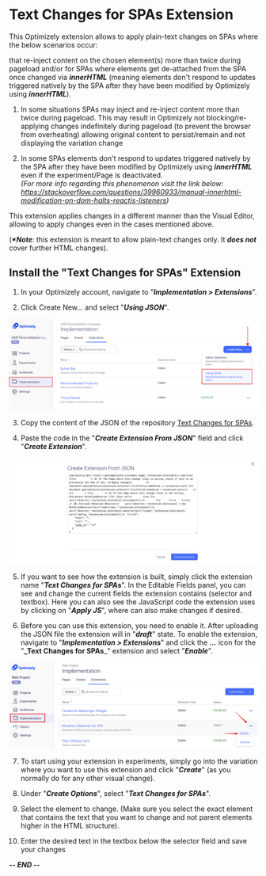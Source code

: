 # Text Changes for SPAs Extension

This Optimizely extension allows to apply plain-text changes on SPAs where the below scenarios occur: 

that re-inject content on the chosen element(s) more than twice during pageload and/or for SPAs where elements get de-attached from the SPA once changed via **_innerHTML_** (meaning elements don't respond to updates triggered natively by the SPA after they have been modified by Optimizely using **_innerHTML_**).

1) In some situations SPAs may inject and re-inject content more than twice during pageload. This may result in Optimizely not blocking/re-applying changes indefinitely during pageload (to prevent the browser from overheating) allowing original content to persist/remain and not displaying the variation change

2) In some SPAs elements don't respond to updates triggered natively by the SPA after they have been modified by Optimizely using **_innerHTML_** even if the experiment/Page is deactivated.<br/>
_(For more info regarding this phenomenon visit the link below: https://stackoverflow.com/questions/39960933/manual-innerhtml-modification-on-dom-halts-reactjs-listeners)_

This extension applies changes in a different manner than the Visual Editor, allowing to apply changes even in the cases mentioned above.

(**_*Note_**: this extension is meant to allow plain-text changes only. It **_does not_** cover further HTML changes).


## Install the "Text Changes for SPAs" Extension

1. In your Optimizely account, navigate to "**_Implementation > Extensions_**".

2. Click Create New... and select "**_Using JSON_**".

![Image description](https://github.com/luis-colman/text-changes-for-spas/blob/master/images/create_extension.png)

3. Copy the content of the JSON of the repository [Text Changes for SPAs](https://github.com/luis-colman/text-changes-for-spas/blob/master/config.json).

4. Paste the code in the "**_Create Extension From JSON_**" field and click "**_Create Extension_**".

![Image description](https://github.com/luis-colman/text-changes-for-spas/blob/master/images/create_extension_from_json.png)

5. If you want to see how the extension is built, simply click the extension name "**_Text Changes for SPAs_**". In the Editable Fields panel, you can see and change the current fields the extension contains (selector and textbox). Here you can also see the JavaScript code the extension uses by clicking on "**_Apply JS_**", where can also make changes if desired.

6. Before you can use this extension, you need to enable it. After uploading the JSON file the extension will in "**_draft_**" state. To enable the extension, navigate to "**_Implementation > Extensions_**" and click the **_..._** icon for the "**_Text Changes for SPAs**_" extension and select "**_Enable_**".

![Image description](https://github.com/luis-colman/text-changes-for-spas/blob/master/images/enable_extension.png)

7. To start using your extension in experiments, simply go into the variation where you want to use this extension and click "**_Create_**" (as you normally do for any other visual change).

8. Under "**_Create Options_**", select "**_Text Changes for SPAs_**".

9. Select the element to change. (Make sure you select the exact element that contains the text that you want to change and not parent elements higher in the HTML structure).

10. Enter the desired text in the textbox below the selector field and save your changes


**_-- END --_**

